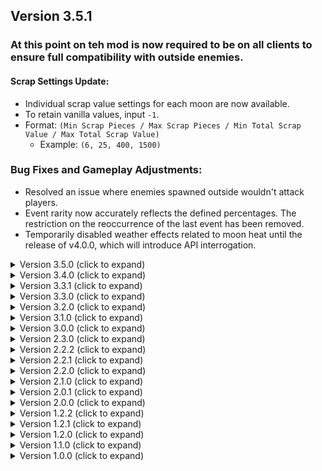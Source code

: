 ## Version 3.5.1

### At this point on teh mod is now required to be on all clients to ensure full compatibility with outside enemies.

#### Scrap Settings Update:
- Individual scrap value settings for each moon are now available.
- To retain vanilla values, input `-1`.
- Format: `(Min Scrap Pieces / Max Scrap Pieces / Min Total Scrap Value / Max Total Scrap Value)`
  - Example: `(6, 25, 400, 1500)`

### Bug Fixes and Gameplay Adjustments:
- Resolved an issue where enemies spawned outside wouldn't attack players.
- Event rarity now accurately reflects the defined percentages. The restriction on the reoccurrence of the last event has been removed.
- Temporarily disabled weather effects related to moon heat until the release of v4.0.0, which will introduce API interrogation.


<details>
  <summary>Version 3.5.0 (click to expand)</summary>

## Version 3.5.0

### New Features

- **Added New Events:**
<details>
  <summary>Outside the Box</summary>
	Spawns Jesters Outside
</details>

<details>
  <summary>Shadow Realm</summary>
	Spawns several Bracken outside ( 50% chance to add fog for fun c: )
</details>

<details>
  <summary>Guards</summary>
	Nutcracker will spawn outside near the ship
</details>

  - *Note: Removed `Bad Planet` & `Chaos Company` due to their overpowering and non-enjoyable nature.*

### Event Modifications

- **Changes to Existing Events:**
  - `They have Evolved`: Now spawns an additional blob outside.
  - `Hoarder Town`: Now spawns Hoarder bugs both inside and outside.
  - `They are Shy`: Now spawns Spring and Bracken inside and outside.
  - Several events have been renamed.
  - Events no longer modify rarity or the enemy list, meaning:
    - Events that previously spawned only a certain enemy type will now spawn various enemies.
    - This change promotes better integration with additional mods featuring custom enemies.

### Gameplay Adjustments

- **Moon Heat Mechanics:**
  - Moon Heat will now reset when you wipe the save file or get fired.
  - Moon Heat no longer affects spawn rates of enemies.
  - Moon Heat now influences weather type as follows:
    - `>=20 & <40`: Rainy
    - `>=40 & <60`: Foggy
    - `>=60 & <80`: Flooded
    - `>=80 & <100`: Stormy
    - `>=100`: Eclipsed
    - *Configurable options for this feature will be added in a future update.*

- **Enemy Spawn Rates:**
  - Adjusted outside enemy spawn rates for a more balanced experience throughout the day. (Note: Current lack of outside enemies will be addressed soon.)
  - Inside enemy spawn rates have been fine-tuned for a smoother experience. (The reintroduction of configurable spawn rates is under consideration.)

### Configuration Updates

- **Deprecated Options:**
  - Temporarily removed `FactorySpawnChance` and `OutsideSpawnChance` config settings.

- **New Config Option:**
  - Added an option to disable rarity modifications, enhancing compatibility with other mods or for those preferring vanilla spawn rarity. 
    - Note: This setting can be overridden by specific events.
</details>

<details>
  <summary>Version 3.4.0 (click to expand)</summary>
  
## Version 3.4.0

### Added Features

- **Event Chance Rarity**
  - Events now have a weighted chance of occurring, allowing you to adjust their rarity.
  - Chance values range from `0` (never) to `100` (highest chance).
  - Events are no longer simple "True" or "False" toggles.

### New Configurable Options

#### Spawn Chance Values
  - **FactoryStartOfDaySpawnChance**: Adjust the Factory enemy spawn chance at the start of the day. Set to `-1` to use Brutal's default value. (Vanilla default is around 2-5, depending on the moon).
  - **FactoryMidDaySpawnChance**: Adjust the Factory enemy spawn chance at midday. Set to `-1` for Brutal's default. (Vanilla default is around 5-10, depending on the moon).
  - **FactoryEndOfDaySpawnChance**: Adjust the Factory enemy spawn chance at the end of the day. Set to `-1` for Brutal's default. (Vanilla default is around 10-15, depending on the moon).
  - **OutsideStartOfDaySpawnChance**: Adjust the Outside enemy spawn chance at the start of the day. Set to `-1` for the default value. (Vanilla is `0`).
  - **OutsideMidDaySpawnChance**: Adjust the Outside enemy spawn chance at midday. Set to `-1` for the default value. (Vanilla is `0.5`).
  - **OutsideEndOfDaySpawnChance**: Adjust the Outside enemy spawn chance at the end of the day. Set to `-1` for the default value. (Vanilla is `5`).

### Adjustments and Improvements

- Refined the Enemy Spawn Rate Config to function as intended.
- Updated the **ScrapSettings** config:
  - The values set now add onto the existing game values.
  - Setting these values to `0` will use the Vanilla default rates.
  - Note: Setting values higher than `0` adds to the existing Vanilla value depending on the moon, so adjust accordingly.
  - Default values have been adjusted. You may need to update these if you launched the mod before this update.
</details>

<details>
  <summary>Version 3.3.1 (click to expand)</summary>
  
 ## Version 3.3.1
  - Fixed a bug with Event Rarity always being None c:
</details>

<details>
  <summary>Version 3.3.0 (click to expand)</summary>
  
## Version 3.3.0
- New Config Options

- **Moon Heat Value Changes**
  - **Decrease Rate**: Adjust how much the moon heat decreases when not visiting a planet.
  - **Increase Rate**: Modify how much the moon heat increases upon returning to the same planet.

- **Enemy Rarity Spawn Chance Adjustment**
  - **Default Game Value**: Set to `-1` to use the game's default settings.
  - **Remove Spawn Chance**: Set to `0` to prevent spawning.
  - **Max Spawn Chance**: Set up to `100` for the highest spawn probability.
  - **Customize per Moon**: Tailor spawn chances (0-100) individually for each enemy on each moon.

- **Turret/Landmine Spawn Rate Customization**
  - **Toggle Options**: Enable or disable modifications to Turret/Landmine spawn rates.
  - **Turret Spawn Rate**: Default set to `8` - spawns 8 Turrets on every moon.
  - **Landmine Spawn Rate**: Default set to `30` - spawns 30 Landmines on every moon.
	
- **Added New V45 Enemies**
  - Now included in the "All Enemy Spawn Chance" variable.
</details>

<details>
  <summary>Version 3.2.0 (click to expand)</summary>
  
##  Version 3.2.0
- Added new config options
	- EnableAllEnemy ( This will add every enemy type to each moon as a spawn chance )
		- True = Any enemy can spawn on any map
		- False = Enemy spawn types will be defaulted to normal game logic
	- EnableFreeMoney ( This will give free money everytime survive and escape the planet )
	- FreeMoneyValue ( This will control the amount of money you get when EnableFreeMoney is true )
	
- Rewrote a massive chunk of enemy spawn logic to adhere to the EnableAllEnemy config
	- Eventually this will allow me to implement way more customization with the config on what can spawn and where
	
- Chenged spawn rates on Rumbling and Beast Inside events

- Added new Logo to Readme credit to (Discord ```lilboi__```)
</details>

<details>
  <summary>Version 3.1.0 (click to expand)</summary>
  
##  Version 3.1.0
- Redesigned config function using Bepinex Config Manager
	- This will allow better syncing and easier updates with addition config options in the future
- Removed LC_API for the required dependencies list
- Added FixCentipedeLag to the required dependencies list
	- This will help prevent lag spikes when centipedes spawn especially on events like "Internecivus Raptus"
- Adjusted spawn count for "The Rumbling" depending on the moon

**Config is now in the Bepinex Config Folder of your Profile**
</details>

<details>
  <summary>Version 3.0.0 (click to expand)</summary>
  
##  Version 3.0.0
Add New Event:
- Inside Out ( You will find out c: )
	- This took alot of effort to code and tweak to play out just as I wanted c:

**CONFIG RELEASED** ```BrutalCompanyPlus.cfg```
- You can now fully customize several elements of Brutal Company Plus
	- Change which events are active and disabled
	- Change the Starting Quota Values
		- DeadlineDaysAmount
		- StartingCredits
		- StartingQuota
		- BaseIncrease
	- Change Total Scrap Values on Every moon
		- MinScrap
		- MaxScrap
		- MinTotalScrapValue
		- MaxTotalScrapValue
</details>

<details>
  <summary>Version 2.3.0 (click to expand)</summary>
  
##  Version 2.3.0
Add New Event:
- The Hunger Games (You don't want to participate)

- Fixed a bug causing wrong enemies to spawn for Events like "The Rumbling" and "The Beasts Inside" on Paid Moons
	- Adjusted spawn rates on those events as well
</details>

<details>
  <summary>Version 2.2.2 (click to expand)</summary>
  
##  Version 2.2.2
- Fixed a bug causing some events to not trigger properly
</details>

<details>
  <summary>Version 2.2.1 (click to expand)</summary>
  
##  Version 2.2.1
- Minor update to Initialize Component on Start() instead of onDestroy()
	- This will align with new updates coming to bepinex
</details>

<details>
  <summary>Version 2.2.0 (click to expand)</summary>	
  
##  Version 2.2.0
Add New Events:
- The Rumbling (We are gunna need a Levi!)
	- Spawns a ton of giants that have lower chase speed
- The Beast Inside (Be vewy vewy quiet)
	- Spawns dogs inside the Factory (this hurt to code and sync with others without sharing the mod to all clients, but it works c:)
</details>

<details>
  <summary>Version 2.1.0 (click to expand)</summary>
  
##  Version 2.1.0
- Added a stable randomized rarity on Factory enemy spawns based on Heat level
	- This will fix any previous issues where past events lingered into new events
	- This will SOON be a fully customizable option via Config when added (You choose what can spawn during heat %)
	- Small tweaks with old code that was useless
</details>

<details>
  <summary>Version 2.0.1 (click to expand)</summary>
  
##  Version 2.0.1
- Fixed Event Randomizer bug ( Sorry :p )	
</details>

<details>
  <summary>Version 2.0.0 (click to expand)</summary>
  
##  Version 2.0.0
- Massive code cleanup, optimization.
	- This was done to allow me to eventually allow a config option to customize your own experience!
- Redesigned several events and how they playout.
	- Example: Spontanious Combustion will now only spawn landmines when your standing on the planets surface.
	- Many more changes
- Redesigned Level event names, print outs, rarity chances.
- Adjust moon heat dissipation when no longer on moon
- Removed usless events, codes, and other things causing minor lag or unwanted resource loss.
</details>

<details>
  <summary>Version 1.2.2 (click to expand)</summary>
  
##  Version 1.2.2
- 	Fix an issue where not all AI spawned on each level
-	Fix an issue where Blobs never opened doors
-	Now when a turret spawns on the ship, it will disable itself when you pull the lever
	- This was implemented to prevent the turret spamming shots in orbit mode.
</details>

<details>
  <summary>Version 1.2.1 (click to expand)</summary>
  
##  Version 1.2.1
- 	Fixed an issue with Quota Settings not applying!
</details>

<details>
  <summary>Version 1.2.0 (click to expand)</summary>
  
##  Version 1.2.0
- 	New Event Added: Pop Goes The... HOLY FUC- (Do I really need to add a description)
</details>

<details>
  <summary>Version 1.1.0 (click to expand)</summary>
  
## Version 1.1.0
- 	New Event Added: They have EVOLVED?!? (Blobs have evolved to open doors and be more aggresive)
</details>

<details>
  <summary>Version 1.0.0 (click to expand)</summary>

  ## Version 1.0.0
- Adjusted Quota Settings"
	Deadline is now set to 4 Days
	Starting Quota is now 400$

- Fixed "Spontanious Combustion Event" landmines will now disable when flipping the lever to take the ship into orbit.
- This should allow players to play the event out and also have a chance of leaving with the ship and not explode during the takeoff.
</details>
